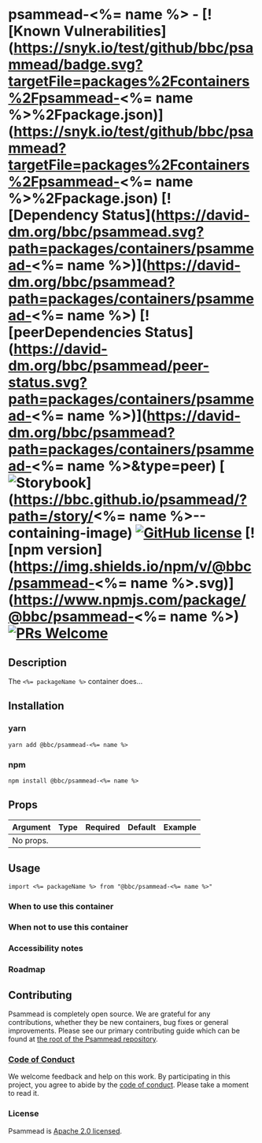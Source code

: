 # psammead-<%= name %> - [![Known Vulnerabilities](https://snyk.io/test/github/bbc/psammead/badge.svg?targetFile=packages%2Fcontainers%2Fpsammead-<%= name %>%2Fpackage.json)](https://snyk.io/test/github/bbc/psammead?targetFile=packages%2Fcontainers%2Fpsammead-<%= name %>%2Fpackage.json) [![Dependency Status](https://david-dm.org/bbc/psammead.svg?path=packages/containers/psammead-<%= name %>)](https://david-dm.org/bbc/psammead?path=packages/containers/psammead-<%= name %>) [![peerDependencies Status](https://david-dm.org/bbc/psammead/peer-status.svg?path=packages/containers/psammead-<%= name %>)](https://david-dm.org/bbc/psammead?path=packages/containers/psammead-<%= name %>&type=peer) [![Storybook](https://raw.githubusercontent.com/storybooks/brand/master/badge/badge-storybook.svg?sanitize=true)](https://bbc.github.io/psammead/?path=/story/<%= name %>--containing-image) [![GitHub license](https://img.shields.io/badge/license-Apache%202.0-blue.svg)](https://github.com/bbc/psammead/blob/latest/LICENSE) [![npm version](https://img.shields.io/npm/v/@bbc/psammead-<%= name %>.svg)](https://www.npmjs.com/package/@bbc/psammead-<%= name %>) [![PRs Welcome](https://img.shields.io/badge/PRs-welcome-brightgreen.svg)](https://github.com/bbc/psammead/blob/latest/CONTRIBUTING.md)

## Description

The `<%= packageName %>` container does...

## Installation

### yarn
`yarn add @bbc/psammead-<%= name %>`

### npm
`npm install @bbc/psammead-<%= name %>`

## Props

| Argument  | Type | Required | Default | Example |
| --------- | ---- | -------- | ------- | ------- |
| No props. |      |          |         |         |

## Usage

<!-- Description of the container usage -->

```
import <%= packageName %> from "@bbc/psammead-<%= name %>"
```

### When to use this container

<!-- Description of the where the container can be used -->

### When not to use this container

<!-- Description of the where the container shouldn't can be used -->

### Accessibility notes

<!-- Information about accessibility for this container -->

### Roadmap

<!-- Known future changes of the container -->

## Contributing

Psammead is completely open source. We are grateful for any contributions, whether they be new containers, bug fixes or general improvements. Please see our primary contributing guide which can be found at [the root of the Psammead repository](https://github.com/bbc/psammead/blob/latest/CONTRIBUTING.md).

### [Code of Conduct](https://github.com/bbc/psammead/blob/latest/CODE_OF_CONDUCT.md)

We welcome feedback and help on this work. By participating in this project, you agree to abide by the [code of conduct](https://github.com/bbc/psammead/blob/latest/CODE_OF_CONDUCT.md). Please take a moment to read it.

### License

Psammead is [Apache 2.0 licensed](https://github.com/bbc/psammead/blob/latest/LICENSE).

